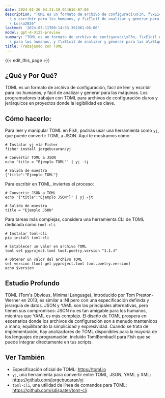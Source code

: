 ```yaml
---
date: 2024-01-26 04:21:19.944616-07:00
description: "TOML es un formato de archivo de configuraci\xF3n, f\xE1cil de leer\
  \ y escribir para los humanos, y f\xE1cil de analizar y generar para las m\xE1quinas.\
  \ Los\u2026"
lastmod: '2024-03-11T00:14:33.362361-06:00'
model: gpt-4-0125-preview
summary: "TOML es un formato de archivo de configuraci\xF3n, f\xE1cil de leer y escribir\
  \ para los humanos, y f\xE1cil de analizar y generar para las m\xE1quinas. Los\u2026"
title: Trabajando con TOML
---
```


{{< edit_this_page >}}

## ¿Qué y Por Qué?
TOML es un formato de archivo de configuración, fácil de leer y escribir para los humanos, y fácil de analizar y generar para las máquinas. Los programadores trabajan con TOML para archivos de configuración claros y jerárquicos en proyectos donde la legibilidad es clave.

## Cómo hacerlo:
Para leer y manipular TOML en Fish, podrías usar una herramienta como `yj`, que puede convertir TOML a JSON. Aquí te mostramos cómo:

```fish
# Instalar yj vía Fisher
fisher install jorgebucaran/yj

# Convertir TOML a JSON
echo 'title = "Ejemplo TOML"' | yj -tj

# Salida de muestra
{"title":"Ejemplo TOML"}
```

Para escribir en TOML, inviertes el proceso:

```fish
# Convertir JSON a TOML
echo '{"title":"Ejemplo JSON"}' | yj -jt

# Salida de muestra
title = "Ejemplo JSON"
```

Para tareas más complejas, considera una herramienta CLI de TOML dedicada como `toml-cli`.

```fish
# Instalar toml-cli
pip install toml-cli

# Establecer un valor en archivo TOML
toml set pyproject.toml tool.poetry.version "1.1.4"

# Obtener un valor del archivo TOML
set version (toml get pyproject.toml tool.poetry.version)
echo $version
```

## Estudio Profundo
TOML (Tom's Obvious, Minimal Language), introducido por Tom Preston-Werner en 2013, es similar a INI pero con una especificación definida y jerarquía de datos. JSON y YAML son las principales alternativas, pero tienen sus compromisos: JSON no es tan amigable para los humanos, mientras que YAML es más complejo. El diseño de TOML prospera en escenarios donde los archivos de configuración son a menudo mantenidos a mano, equilibrando la simplicidad y expresividad. Cuando se trata de implementación, hay analizadores de TOML disponibles para la mayoría de los lenguajes de programación, incluido TomlBombadil para Fish que se puede integrar directamente en tus scripts.

## Ver También
- Especificación oficial de TOML: https://toml.io
- `yj`, una herramienta para convertir entre TOML, JSON, YAML y XML: https://github.com/jorgebucaran/yj
- `toml-cli`, una utilidad de línea de comandos para TOML: https://github.com/sdispater/toml-cli
